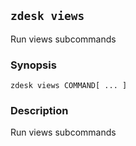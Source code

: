 ## `zdesk views`

Run views subcommands

### Synopsis

    zdesk views COMMAND[ ... ]

### Description

Run views subcommands

